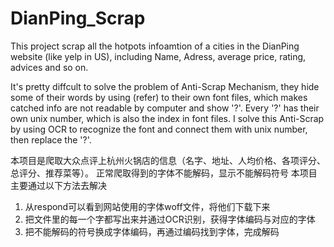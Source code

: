 # DianPing_Scrap
This project scrap all the hotpots infoamtion of a cities in the DianPing website (like yelp in US), including Name, Adress, average price, rating, advices and so on.

It's pretty diffcult to solve the problem of Anti-Scrap Mechanism, they hide some of their words by using (refer) to their own font files, which makes catched info are not readable by computer and show '?'. Every '?' has their own unix number, which is also the index in font files. I solve this Anti-Scrap by using OCR to recognize the font and connect them with unix number, then replace the '?'.

本项目是爬取大众点评上杭州火锅店的信息（名字、地址、人均价格、各项评分、总评分、推荐菜等）。
正常爬取得到的字体不能解码，显示不能解码符号
本项目主要通过以下方法去解决
1. 从respond可以看到网站使用的字体woff文件，将他们下载下来
2. 把文件里的每一个字都写出来并通过OCR识别，获得字体编码与对应的字体
3. 把不能解码的符号换成字体编码，再通过编码找到字体，完成解码
